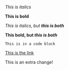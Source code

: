 *This is italics*

**This is bold**

*This is italics, but __this is both__*

**This bold, but _this is both_**


```
This is in a code block
```

[This is the link](http://www.google.com)

This is an extra change!